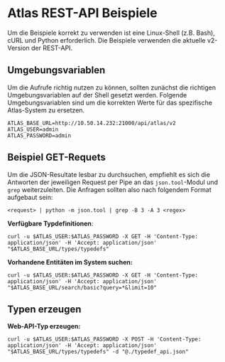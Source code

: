 # Atlas REST-API Beispiele
Um die Beispiele korrekt zu verwenden ist eine Linux-Shell (z.B. Bash), cURL und Python erforderlich.
Die Beispiele verwenden die aktuelle v2-Version der REST-API. 

## Umgebungsvariablen
Um die Aufrufe richtig nutzen zu können, sollten zunächst die richtigen Umgebungsvariablen auf der Shell gesetzt werden. Folgende Umgebungsvariablen sind um die korrekten Werte für das spezifische Atlas-System zu ersetzen.
```
ATLAS_BASE_URL=http://10.50.14.232:21000/api/atlas/v2
ATLAS_USER=admin
ATLAS_PASSWORD=admin
```

## Beispiel GET-Requets
Um die JSON-Resultate lesbar zu durchsuchen, empfiehlt es sich die Antworten der jeweiligen Request per Pipe an das ```json.tool```-Modul und ```grep``` weiterzuleiten. Die Anfragen sollten also nach folgendem Format aufgebaut sein: 
```
<request> | python -m json.tool | grep -B 3 -A 3 <regex>
```
**Verfügbare Typdefinitionen**:
```
curl -u $ATLAS_USER:$ATLAS_PASSWORD -X GET -H 'Content-Type: application/json' -H 'Accept: application/json' "$ATLAS_BASE_URL/types/typedefs"
```
**Vorhandene Entitäten im System suchen:**
```
curl -u $ATLAS_USER:$ATLAS_PASSWORD -X GET -H 'Content-Type: application/json' -H 'Accept: application/json' "$ATLAS_BASE_URL/search/basic?query=*&limit=10"
```

## Typen erzeugen
**Web-API-Typ erzeugen:**
```
curl -u $ATLAS_USER:$ATLAS_PASSWORD -X POST -H 'Content-Type: application/json' -H 'Accept: application/json' "$ATLAS_BASE_URL/types/typedefs" -d "@./typedef_api.json"
```

